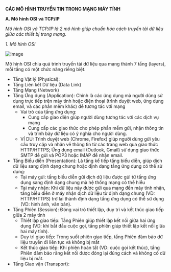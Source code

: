 **CÁC MÔ HÌNH TRUYỀN TIN TRONG MẠNG MÁY TÍNH**

**A. Mô hình OSI và TCP/IP**

*Mô hình OSI và TCP/IP là 2 mô hình giúp chuẩn hóa cách truyền tải dữ liệu giữa các thiết bị trong mạng.*

*1. Mô hình OSI*

  ![image](https://github.com/user-attachments/assets/94f81852-11b8-43ff-8612-5045f37d28b4)

Mô hình OSI chia quá trình truyền tải dữ liệu qua mạng thành 7 tầng (layers), mỗi tầng có một chức năng riêng biệt.
- Tầng Vật lý (Physical):
- Tầng Liên kết Dữ liệu (Data Link)
- Tầng Mạng (Network)
- Tầng Ứng dụng (Application): Chính là các ứng dụng mà người dùng sử dụng trực tiếp trên máy tính hoặc điện thoại (trình duyệt web, ứng dụng email, và các phần mềm khác) để tương tác với mạng 
  - Vai trò của tầng ứng dụng:
    - Cung cấp giao diện giúp người dùng tương tác với các dịch vụ mạng
    - Cung cấp các giao thức cho phép phần mềm gửi, nhận thông tin và trình bày dữ liệu có ý nghĩa cho người dùng.
  - VÍ DU: Trình duyệt web (Chrome, Firefox) giúp người dùng gửi yêu cầu truy cập và nhận về thông tin từ các trang web qua giao thức HTTP/HTTPS; Ứng dụng email (Outlook, Gmail) sử dụng giao thức SMTP để gửi và POP3 hoặc IMAP để nhận email.
- Tầng Biểu diễn (Presentation): Là tầng kế tiếp tầng biểu diễn, giúp dịch dữ liệu sang định dạng chung hoặc định dạng tầng ứng dụng có thể sử dụng:
  - Tại máy gửi: tầng biểu diễn gửi dịch dữ liệu được gửi từ tầng ứng dụng sang định dạng chung mà hệ thống mạng có thể hiểu
  - Tại máy nhận: Khi dữ liệu này được gửi qua mạng đến máy tính nhận, tầng biểu diễn ở máy nhận dịch dữ liệu từ định dạng chung (VD: HTTP/HTTPS) trở lại thành định dạng tầng ứng dụng có thể sử dụng (VD: hình ảnh, văn bản).
- Tầng Phiên (Session): Đóng vai trò thiết lập, duy trì và kết thúc giao tiếp giữa 2 máy tính
  - Thiết lập giao tiếp: Tầng Phiên giúp thiết lập kết nối giữa hai ứng dụng (VD: khi bắt đầu cuộc gọi, tầng phiên giúp thiết lập kết nối giữa hai máy tính).
  - Duy trì giao tiếp: Trong suốt phiên giao tiếp, tầng Phiên đảm bảo dữ liệu truyền đi liên tục và không bị mất
  - Kết thúc giao tiếp: Khi phiên hoàn tất (VD: cuộc gọi kết thúc), tầng Phiên đảm bảo rằng kết nối được đóng lại đúng cách và không có dữ liệu bị mất.
- Tầng Giao vận (Transport): 
  


  
